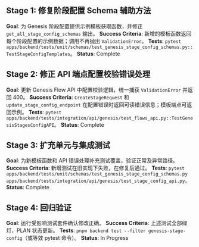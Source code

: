## Stage 1: 修复阶段配置 Schema 辅助方法

**Goal**: 为 Genesis 阶段配置提供示例模板获取函数，并修正 `get_all_stage_config_schemas` 输出。
**Success Criteria**: 新增的模板函数返回每个阶段配置的示例数据；调用不再抛出 `ValidationError`。
**Tests**: `pytest apps/backend/tests/unit/schemas/test_genesis_stage_config_schemas.py::TestStageConfigTemplates`。
**Status**: Complete

## Stage 2: 修正 API 端点配置校验错误处理

**Goal**: 更新 Genesis Flow API 中配置校验逻辑，统一捕获 `ValidationError` 并返回 400。
**Success Criteria**: `CreateStageRequest` 和 `update_stage_config_endpoint` 在配置错误时返回可读错误信息；模板端点可返回示例。
**Tests**: `pytest apps/backend/tests/integration/api/genesis/test_flows_api.py::TestGenesisStagesConfigAPI`。
**Status**: Complete

## Stage 3: 扩充单元与集成测试

**Goal**: 为新模板函数和 API 错误处理补充测试覆盖，验证正常及异常路径。
**Success Criteria**: 新增测试在旧实现下失败，在修复后通过。
**Tests**: `pytest apps/backend/tests/unit/schemas/test_genesis_stage_config_schemas.py apps/backend/tests/integration/api/genesis/test_stage_config_api.py`。
**Status**: Complete

## Stage 4: 回归验证

**Goal**: 运行受影响测试套件确认修改正确。
**Success Criteria**: 上述测试全部绿灯，PLAN 状态更新。
**Tests**: `pnpm backend test --filter genesis-stage-config`（或等效 pytest 命令）。
**Status**: In Progress

